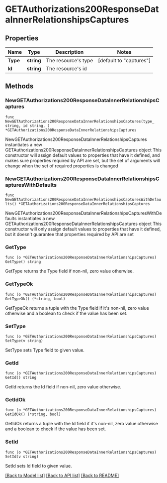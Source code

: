 # GETAuthorizations200ResponseDataInnerRelationshipsCaptures

## Properties

Name | Type | Description | Notes
------------ | ------------- | ------------- | -------------
**Type** | **string** | The resource&#39;s type | [default to "captures"]
**Id** | **string** | The resource&#39;s id | 

## Methods

### NewGETAuthorizations200ResponseDataInnerRelationshipsCaptures

`func NewGETAuthorizations200ResponseDataInnerRelationshipsCaptures(type_ string, id string, ) *GETAuthorizations200ResponseDataInnerRelationshipsCaptures`

NewGETAuthorizations200ResponseDataInnerRelationshipsCaptures instantiates a new GETAuthorizations200ResponseDataInnerRelationshipsCaptures object
This constructor will assign default values to properties that have it defined,
and makes sure properties required by API are set, but the set of arguments
will change when the set of required properties is changed

### NewGETAuthorizations200ResponseDataInnerRelationshipsCapturesWithDefaults

`func NewGETAuthorizations200ResponseDataInnerRelationshipsCapturesWithDefaults() *GETAuthorizations200ResponseDataInnerRelationshipsCaptures`

NewGETAuthorizations200ResponseDataInnerRelationshipsCapturesWithDefaults instantiates a new GETAuthorizations200ResponseDataInnerRelationshipsCaptures object
This constructor will only assign default values to properties that have it defined,
but it doesn't guarantee that properties required by API are set

### GetType

`func (o *GETAuthorizations200ResponseDataInnerRelationshipsCaptures) GetType() string`

GetType returns the Type field if non-nil, zero value otherwise.

### GetTypeOk

`func (o *GETAuthorizations200ResponseDataInnerRelationshipsCaptures) GetTypeOk() (*string, bool)`

GetTypeOk returns a tuple with the Type field if it's non-nil, zero value otherwise
and a boolean to check if the value has been set.

### SetType

`func (o *GETAuthorizations200ResponseDataInnerRelationshipsCaptures) SetType(v string)`

SetType sets Type field to given value.


### GetId

`func (o *GETAuthorizations200ResponseDataInnerRelationshipsCaptures) GetId() string`

GetId returns the Id field if non-nil, zero value otherwise.

### GetIdOk

`func (o *GETAuthorizations200ResponseDataInnerRelationshipsCaptures) GetIdOk() (*string, bool)`

GetIdOk returns a tuple with the Id field if it's non-nil, zero value otherwise
and a boolean to check if the value has been set.

### SetId

`func (o *GETAuthorizations200ResponseDataInnerRelationshipsCaptures) SetId(v string)`

SetId sets Id field to given value.



[[Back to Model list]](../README.md#documentation-for-models) [[Back to API list]](../README.md#documentation-for-api-endpoints) [[Back to README]](../README.md)



